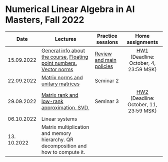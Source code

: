 # Numerical Linear Algebra in AI Masters, Fall 2022

|Date| Lectures | Practice sessions | Home assignments|
|----|----|----| :----: |
|15.09.2022| [General info about the course.](./lectures/general_info.ipynb) [Floating point numbers. Vector norms](./lectures/lecture1/lecture-1.ipynb) | [Review and main policies](./seminars/seminar1/review_admin.pdf) | [HW1](./hw/hw1/hw1.ipynb) <br> (Deadline: October, 4, 23:59 MSK) |
| 22.09.2022 | [Matrix norms and unitary matrices](./lectures/lecture2/lecture2.ipynb) | Seminar 2 | 
| 29.09.2022 | [Matrix rank and low-rank approximation. SVD.](./lectures/lecture3/lecture3.ipynb) | Seminar 3 | [HW2](./hw/hw2/hw2.ipynb) <br> (Deadline: October, 11, 23:59 MSK) |
| 06.10.2022 | Linear systems | |  | 
| 13. 10.2022 | Matrix multiplication and memory hierarchy. QR decomposition and how to compute it. | | |
